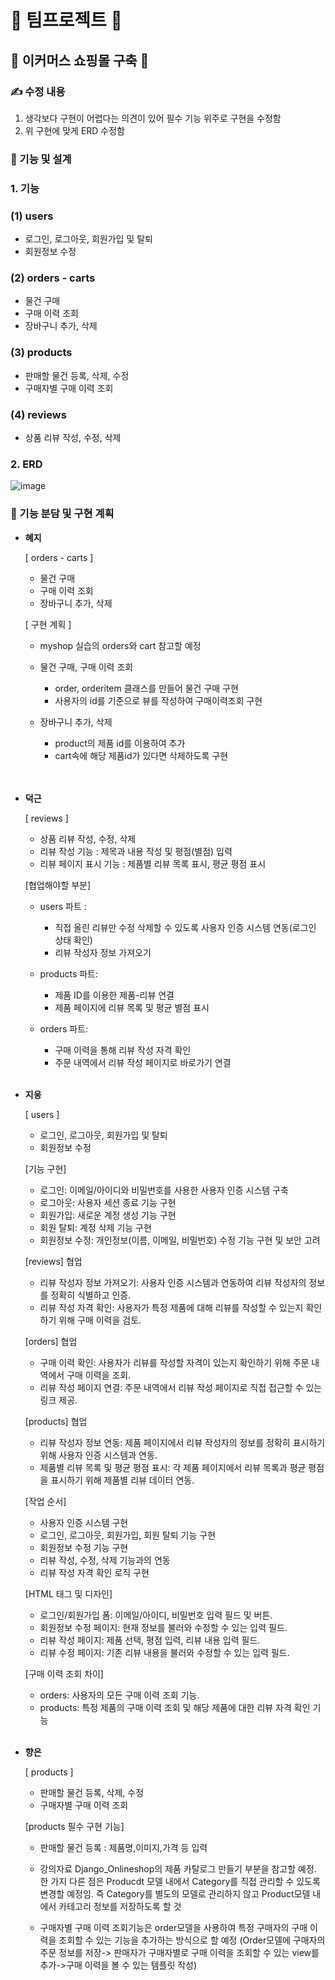 # 📌 팀프로젝트 📌
## 🏪 이커머스 쇼핑몰 구축 🏪

### ✍️ 수정 내용
1. 생각보다 구현이 어렵다는 의견이 있어 필수 기능 위주로 구현을 수정함
2. 위 구현에 맞게 ERD 수정함

### 💟 기능 및 설계
### 1. 기능

### (1) users
- 로그인, 로그아웃, 회원가입 및 탈퇴
- 회원정보 수정

### (2) orders - carts
- 물건 구매
- 구매 이력 조회
- 장바구니 추가, 삭제

### (3) products
- 판매할 물건 등록, 삭제, 수정
- 구매자별 구매 이력 조회

### (4) reviews
- 상품 리뷰 작성, 수정, 삭제

### 2. ERD
![image](https://github.com/user-attachments/assets/2d7ae3e6-1b95-476e-bd44-e8b2e26f9ba2)

### 🙂 기능 분담 및 구현 계획
- **혜지**
  
  [ orders - carts ]
  - 물건 구매
  - 구매 이력 조회
  - 장바구니 추가, 삭제

  [ 구현 계획 ]
  - myshop 실습의 orders와 cart 참고할 예정
    
  - 물건 구매, 구매 이력 조회
    - order, orderitem 클래스를 만들어 물건 구매 구현
    - 사용자의 id를 기준으로 뷰를 작성하여 구매이력조회 구현

  - 장바구니 추가, 삭제
    - product의 제품 id를 이용하여 추가
    - cart속에 해당 제품id가 있다면 삭제하도록 구현  
<br><br/>  
- **덕근**
  
  [ reviews ]
  - 상품 리뷰 작성, 수정, 삭제
  - 리뷰 작성 기능 : 제목과 내용 작성 및 평점(별점) 입력
  - 리뷰 페이지 표시 기능 : 제품별 리뷰 목록 표시, 평균 평점 표시

  [협업해야할 부분]
  - users 파트 :
    - 직접 올린 리뷰만 수정 삭제할 수 있도록 사용자 인증 시스템 연동(로그인 상태 확인)
    - 리뷰 작성자 정보 가져오기

  - products 파트:
    - 제품 ID를 이용한 제품-리뷰 연결
    - 제품 페이지에 리뷰 목록 및 평균 별점 표시

  - orders 파트:
    - 구매 이력을 통해 리뷰 작성 자격 확인
    - 주문 내역에서 리뷰 작성 페이지로 바로가기 연결
<br><br/>
- **지웅**

  [ users ]
  - 로그인, 로그아웃, 회원가입 및 탈퇴
  - 회원정보 수정
    
  [기능 구현]
  - 로그인: 이메일/아이디와 비밀번호를 사용한 사용자 인증 시스템 구축
  - 로그아웃: 사용자 세션 종료 기능 구현
  - 회원가입: 새로운 계정 생성 기능 구현
  - 회원 탈퇴: 계정 삭제 기능 구현
  - 회원정보 수정: 개인정보(이름, 이메일, 비밀번호) 수정 기능 구현 및 보안 고려

  [reviews] 협업
  - 리뷰 작성자 정보 가져오기: 사용자 인증 시스템과 연동하여 리뷰 작성자의 정보를 정확히 식별하고 인증.
  - 리뷰 작성 자격 확인: 사용자가 특정 제품에 대해 리뷰를 작성할 수 있는지 확인하기 위해 구매 이력을 검토.
  
  [orders] 협업
  - 구매 이력 확인: 사용자가 리뷰를 작성할 자격이 있는지 확인하기 위해 주문 내역에서 구매 이력을 조회.
  - 리뷰 작성 페이지 연결: 주문 내역에서 리뷰 작성 페이지로 직접 접근할 수 있는 링크 제공.
  
  [products] 협업
  - 리뷰 작성자 정보 연동: 제품 페이지에서 리뷰 작성자의 정보를 정확히 표시하기 위해 사용자 인증 시스템과 연동.
  - 제품별 리뷰 목록 및 평균 평점 표시: 각 제품 페이지에서 리뷰 목록과 평균 평점을 표시하기 위해 제품별 리뷰 데이터 연동.
  
  [작업 순서]
  - 사용자 인증 시스템 구현
  - 로그인, 로그아웃, 회원가입, 회원 탈퇴 기능 구현
  - 회원정보 수정 기능 구현
  - 리뷰 작성, 수정, 삭제 기능과의 연동
  - 리뷰 작성 자격 확인 로직 구현
  
  [HTML 태그 및 디자인]
  - 로그인/회원가입 폼: 이메일/아이디, 비밀번호 입력 필드 및 버튼.
  - 회원정보 수정 페이지: 현재 정보를 불러와 수정할 수 있는 입력 필드.
  - 리뷰 작성 페이지: 제품 선택, 평점 입력, 리뷰 내용 입력 필드.
  - 리뷰 수정 페이지: 기존 리뷰 내용을 불러와 수정할 수 있는 입력 필드.
  
  [구매 이력 조회 차이]
  - orders: 사용자의 모든 구매 이력 조회 기능.
  - products: 특정 제품의 구매 이력 조회 및 해당 제품에 대한 리뷰 자격 확인 기능
<br><br/>
- **향은**

  [ products ]
  - 판매할 물건 등록, 삭제, 수정
  - 구매자별 구매 이력 조회
    
  [products 필수 구현 기능]
  - 판매할 물건 등록 : 제품명,이미지,가격 등 입력
  
  - 강의자료 Django_Onlineshop의 제품 카탈로그 만들기 부분을 참고할 예정.
  한 가지 다른 점은 Producdt 모델 내에서 Category를 직접 관리할 수 있도록 변경할 예정임.
  즉 Category를 별도의 모델로 관리하지 않고 Product모델 내에서 카테고리 정보를 저장하도록 할 것
  
  - 구매자별 구매 이력 조회기능은 order모델을 사용하여 특정 구매자의 구매 이력을 조회할 수 있는 기능을 추가하는 방식으로 할 예정
  (Order모델에 구매자의 주문 정보를 저장-> 판매자가 구매자별로 구매 이력을 조회할 수 있는 view를 추가->구매 이력을 볼 수 있는 템플릿 작성)
